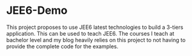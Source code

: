 JEE6-Demo
=========

This project proposes to use JEE6 latest technologies to build a 3-tiers application. This can be used to teach JEE6. The courses I teach at bachelor level and my blog heavily relies on this project to not having to provide the complete code for the examples.